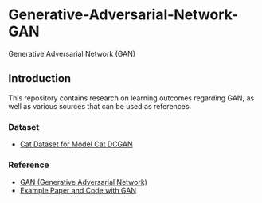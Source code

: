 # Generative-Adversarial-Network-GAN
Generative Adversarial Network (GAN)

## Introduction
This repository contains research on learning outcomes regarding GAN, as well as various sources that can be used as references.

### Dataset
<ul>
  <li><a href="https://www.kaggle.com/datasets/spandan2/cats-faces-64x64-for-generative-models">Cat Dataset for Model Cat DCGAN</a></li>
</ul>
  
### Reference
<ul>
  <li><a href="https://kikaben.com/gangenerative-adversarial-network-simple-implementation-with-pytorch/">GAN (Generative Adversarial Network)</a></li>
  <li><a href="https://github.com/eriklindernoren/PyTorch-GAN">Example Paper and Code with GAN</a></li>
</ul>
